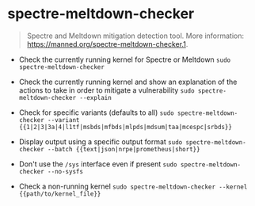 # spectre-meltdown-checker
> Spectre and Meltdown mitigation detection tool.
> More information: <https://manned.org/spectre-meltdown-checker.1>.

- Check the currently running kernel for Spectre or Meltdown
`sudo spectre-meltdown-checker`

- Check the currently running kernel and show an explanation of the actions to take in order to mitigate a vulnerability
`sudo spectre-meltdown-checker --explain`

- Check for specific variants (defaults to all)
`sudo spectre-meltdown-checker --variant {{1|2|3|3a|4|l1tf|msbds|mfbds|mlpds|mdsum|taa|mcespc|srbds}}`

- Display output using a specific output format
`sudo spectre-meltdown-checker --batch {{text|json|nrpe|prometheus|short}}`

- Don't use the `/sys` interface even if present
`sudo spectre-meltdown-checker --no-sysfs`

- Check a non-running kernel
`sudo spectre-meltdown-checker --kernel {{path/to/kernel_file}}`
